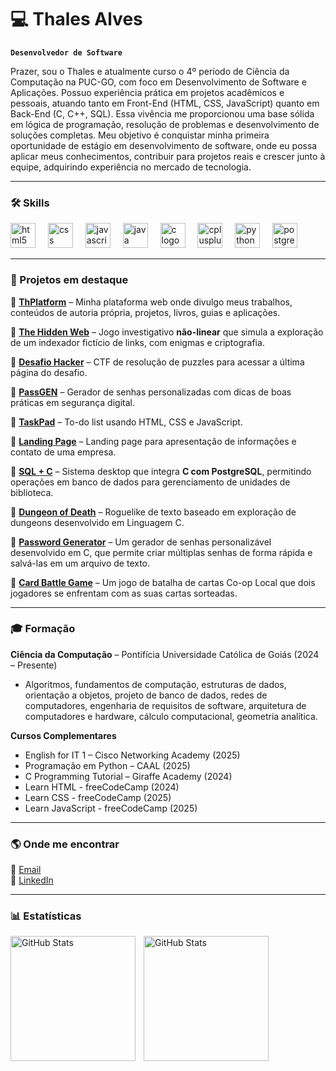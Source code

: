 # 💻 Thales Alves

**`Desenvolvedor de Software`** 

Prazer, sou o Thales e atualmente curso o 4º período de Ciência da Computação na PUC-GO, com foco em Desenvolvimento de Software e Aplicações.
Possuo experiência prática em projetos acadêmicos e pessoais, atuando tanto em Front-End (HTML, CSS, JavaScript) quanto em Back-End (C, C++, SQL). Essa vivência me proporcionou uma base sólida em lógica de programação, resolução de problemas e desenvolvimento de soluções completas.
Meu objetivo é conquistar minha primeira oportunidade de estágio em desenvolvimento de software, onde eu possa aplicar meus conhecimentos, contribuir para projetos reais e crescer junto à equipe, adquirindo experiência no mercado de tecnologia. 

---

### 🛠️ Skills

<div align="left">
  <img src="https://cdn.jsdelivr.net/gh/devicons/devicon/icons/html5/html5-original.svg" height="40" alt="html5 logo" title="HTML5" />
  <img width="12" />
  <img src="https://cdn.jsdelivr.net/gh/devicons/devicon/icons/css3/css3-original.svg" height="40" alt="css logo" title="CSS3" />
  <img width="12" />
  <img src="https://cdn.jsdelivr.net/gh/devicons/devicon/icons/javascript/javascript-original.svg" height="40" alt="javascript logo" title="JavaScript" />
  <img width="12" />
  <img src="https://cdn.jsdelivr.net/gh/devicons/devicon/icons/java/java-original.svg" height="40" alt="java logo" title="Java" />
  <img width="12" />
  <img src="https://upload.wikimedia.org/wikipedia/commons/thumb/1/18/C_Programming_Language.svg/926px-C_Programming_Language.svg.png" height="40" alt="c logo" title="C" />
  <img width="12" />
  <img src="https://cdn.jsdelivr.net/gh/devicons/devicon/icons/cplusplus/cplusplus-original.svg" height="40" alt="cplusplus logo" title="C++" />
  <img width="12" />
  <img src="https://cdn.jsdelivr.net/gh/devicons/devicon/icons/python/python-original.svg" height="40" alt="python logo" title="Python" />
  <img width="12" />
  <img src="https://cdn.jsdelivr.net/gh/devicons/devicon/icons/postgresql/postgresql-original.svg" height="40" alt="postgresql logo" title="PostgreSQL" />
</div>

---

### 🚀 Projetos em destaque

🔹 [**ThPlatform**](https://th-platform.netlify.app) – Minha plataforma web onde divulgo meus trabalhos, conteúdos de autoria própria, projetos, livros, guias e aplicações.

🔹 [**The Hidden Web**](https://the-hidden-web.netlify.app) – Jogo investigativo **não-linear** que simula a exploração de um indexador fictício de links, com enigmas e criptografia.  

🔹 [**Desafio Hacker**](https://desafio-hacker.netlify.app) – CTF de resolução de puzzles para acessar a última página do desafio.

🔹 [**PassGEN**](https://pass-gen-online.netlify.app) – Gerador de senhas personalizadas com dicas de boas práticas em segurança digital.

🔹 [**TaskPad**](https://github.com/ththales/TaskPad) – To-do list usando HTML, CSS e JavaScript.

🔹 [**Landing Page**](https://th-platform.netlify.app/landing_page/) – Landing page para apresentação de informações e contato de uma empresa.

🔹 [**SQL + C**](https://github.com/ththales/SQL-Plus-C) – Sistema desktop que integra **C com PostgreSQL**, permitindo operações em banco de dados para gerenciamento de unidades de biblioteca.

🔹 [**Dungeon of Death**](https://github.com/ththales/Dungeon-of-Death) – Roguelike de texto baseado em exploração de dungeons desenvolvido em Linguagem C.

🔹 [**Password Generator**](https://github.com/ththales/Password-Generator) – Um gerador de senhas personalizável desenvolvido em C, que permite criar múltiplas senhas de forma rápida e salvá-las em um arquivo de texto.

🔹 [**Card Battle Game**](https://github.com/ththales/Card-Battle-Game) – Um jogo de batalha de cartas Co-op Local que dois jogadores se enfrentam com as suas cartas sorteadas.

---

### 🎓 Formação

**Ciência da Computação** – Pontifícia Universidade Católica de Goiás (2024 – Presente)  
- Algoritmos, fundamentos de computação, estruturas de dados, orientação a objetos, projeto de banco de dados, redes de computadores, engenharia de requisitos de software, arquitetura de computadores e hardware, cálculo computacional, geometria analítica.  

**Cursos Complementares**  
- English for IT 1 – Cisco Networking Academy (2025)  
- Programação em Python – CAAL (2025)  
- C Programming Tutorial – Giraffe Academy (2024)  
- Learn HTML - freeCodeCamp (2024)
- Learn CSS - freeCodeCamp (2025)
- Learn JavaScript - freeCodeCamp (2025)

---

### 🌎 Onde me encontrar
📧 [Email](mailto:ththalespuc05@gmail.com)  
💼 [LinkedIn](https://www.linkedin.com/in/thales-alves-araujo/)  

---

### 📊 Estatísticas

<p>
  <img 
    align="left" 
    alt="GitHub Stats" 
    height="200" 
    style="padding-right: 10px;" 
    src="https://github-readme-stats.vercel.app/api?username=ththales&show_icons=true&theme=tokyonight&include_all_commits=true&locale=pt-br" 
  />

<img 
      align="left" 
      alt="GitHub Stats" 
      height="200" 
      src="https://github-readme-stats.vercel.app/api/top-langs/?username=ththales&theme=tokyonight&layout=compact&custom_title=Tecnologias&langs_count=9" 
  />

</p>
